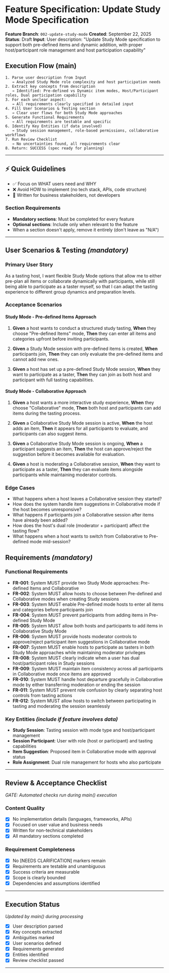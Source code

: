 # Feature Specification: Update Study Mode Specification

**Feature Branch**: `002-update-study-mode`
**Created**: September 22, 2025
**Status**: Draft
**Input**: User description: "Update Study Mode specification to support both pre-defined items and dynamic addition, with proper host/participant role management and host participation capability"

## Execution Flow (main)
```
1. Parse user description from Input
   → Analyzed Study Mode role complexity and host participation needs
2. Extract key concepts from description
   → Identified: Pre-defined vs Dynamic item modes, Host/Participant roles, Dual participation capability
3. For each unclear aspect:
   → All requirements clearly specified in detailed input
4. Fill User Scenarios & Testing section
   → Clear user flows for both Study Mode approaches
5. Generate Functional Requirements
   → All requirements are testable and specific
6. Identify Key Entities (if data involved)
   → Study session management, role-based permissions, collaborative workflows
7. Run Review Checklist
   → No uncertainties found, all requirements clear
8. Return: SUCCESS (spec ready for planning)
```

---

## ⚡ Quick Guidelines
- ✅ Focus on WHAT users need and WHY
- ❌ Avoid HOW to implement (no tech stack, APIs, code structure)
- 👥 Written for business stakeholders, not developers

### Section Requirements
- **Mandatory sections**: Must be completed for every feature
- **Optional sections**: Include only when relevant to the feature
- When a section doesn't apply, remove it entirely (don't leave as "N/A")

---

## User Scenarios & Testing *(mandatory)*

### Primary User Story
As a tasting host, I want flexible Study Mode options that allow me to either pre-plan all items or collaborate dynamically with participants, while still being able to participate as a taster myself, so that I can adapt the tasting experience to different group dynamics and preparation levels.

### Acceptance Scenarios

#### Study Mode - Pre-defined Items Approach
1. **Given** a host wants to conduct a structured study tasting, **When** they choose "Pre-defined Items" mode, **Then** they can enter all items and categories upfront before inviting participants.

2. **Given** a Study Mode session with pre-defined items is created, **When** participants join, **Then** they can only evaluate the pre-defined items and cannot add new ones.

3. **Given** a host has set up a pre-defined Study Mode session, **When** they want to participate as a taster, **Then** they can join as both host and participant with full tasting capabilities.

#### Study Mode - Collaborative Approach
1. **Given** a host wants a more interactive study experience, **When** they choose "Collaborative" mode, **Then** both host and participants can add items during the tasting process.

2. **Given** a Collaborative Study Mode session is active, **When** the host adds an item, **Then** it appears for all participants to evaluate, and participants can also suggest items.

3. **Given** a Collaborative Study Mode session is ongoing, **When** a participant suggests an item, **Then** the host can approve/reject the suggestion before it becomes available for evaluation.

4. **Given** a host is moderating a Collaborative session, **When** they want to participate as a taster, **Then** they can evaluate items alongside participants while maintaining moderator controls.

### Edge Cases
- What happens when a host leaves a Collaborative session they started?
- How does the system handle item suggestions in Collaborative mode if the host becomes unresponsive?
- What happens if participants join a Collaborative session after items have already been added?
- How does the host's dual role (moderator + participant) affect the tasting flow?
- What happens when a host wants to switch from Collaborative to Pre-defined mode mid-session?

## Requirements *(mandatory)*

### Functional Requirements
- **FR-001**: System MUST provide two Study Mode approaches: Pre-defined Items and Collaborative
- **FR-002**: System MUST allow hosts to choose between Pre-defined and Collaborative modes when creating Study sessions
- **FR-003**: System MUST enable Pre-defined mode hosts to enter all items and categories before participants join
- **FR-004**: System MUST prevent participants from adding items in Pre-defined Study Mode
- **FR-005**: System MUST allow both hosts and participants to add items in Collaborative Study Mode
- **FR-006**: System MUST provide hosts moderator controls to approve/reject participant item suggestions in Collaborative mode
- **FR-007**: System MUST enable hosts to participate as tasters in both Study Mode approaches while maintaining moderator privileges
- **FR-008**: System MUST clearly indicate when a user has dual host/participant roles in Study sessions
- **FR-009**: System MUST maintain item consistency across all participants in Collaborative mode once items are approved
- **FR-010**: System MUST handle host departure gracefully in Collaborative mode by either transferring moderation or ending the session
- **FR-011**: System MUST prevent role confusion by clearly separating host controls from tasting actions
- **FR-012**: System MUST allow hosts to switch between participating in tasting and moderating the session seamlessly

### Key Entities *(include if feature involves data)*
- **Study Session**: Tasting session with mode type and host/participant management
- **Session Participant**: User with role (host or participant) and tasting capabilities
- **Item Suggestion**: Proposed item in Collaborative mode with approval status
- **Role Assignment**: Dual role management for hosts who also participate

---

## Review & Acceptance Checklist
*GATE: Automated checks run during main() execution*

### Content Quality
- [x] No implementation details (languages, frameworks, APIs)
- [x] Focused on user value and business needs
- [x] Written for non-technical stakeholders
- [x] All mandatory sections completed

### Requirement Completeness
- [x] No [NEEDS CLARIFICATION] markers remain
- [x] Requirements are testable and unambiguous
- [x] Success criteria are measurable
- [x] Scope is clearly bounded
- [x] Dependencies and assumptions identified

---

## Execution Status
*Updated by main() during processing*

- [x] User description parsed
- [x] Key concepts extracted
- [x] Ambiguities marked
- [x] User scenarios defined
- [x] Requirements generated
- [x] Entities identified
- [x] Review checklist passed

---

